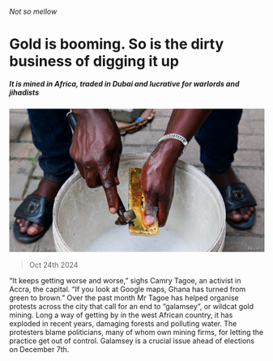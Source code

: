 ###### Not so mellow

# Gold is booming. So is the dirty business of digging it up 

##### It is mined in Africa, traded in Dubai and lucrative for warlords and jihadists 

![image](images/20241026_MAP002.jpg) 

> Oct 24th 2024 

“It keeps getting worse and worse,” sighs Camry Tagoe, an activist in Accra, the capital. “If you look at Google maps, Ghana has turned from green to brown.” Over the past month Mr Tagoe has helped organise protests across the city that call for an end to “galamsey”, or wildcat gold mining. Long a way of getting by in the west African country, it has exploded in recent years, damaging forests and polluting water. The protesters blame politicians, many of whom own mining firms, for letting the practice get out of control. Galamsey is a crucial issue ahead of elections on December 7th. 

